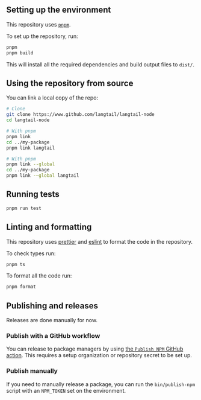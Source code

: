 ## Setting up the environment

This repository uses [`pnpm`](https://pnpm.io/).

To set up the repository, run:

```bash
pnpm
pnpm build
```

This will install all the required dependencies and build output files to `dist/`.

## Using the repository from source

You can link a local copy of the repo:

```bash
# Clone
git clone https://www.github.com/langtail/langtail-node
cd langtail-node

# With pnpm
pnpm link
cd ../my-package
pnpm link langtail

# With pnpm
pnpm link --global
cd ../my-package
pnpm link -—global langtail
```

## Running tests

```bash
pnpm run test
```

## Linting and formatting

This repository uses [prettier](https://www.npmjs.com/package/prettier) and
[eslint](https://www.npmjs.com/package/eslint) to format the code in the repository.

To check types run:

```bash
pnpm ts
```

To format all the code run:

```bash
pnpm format
```

## Publishing and releases

Releases are done manually for now.

### Publish with a GitHub workflow

You can release to package managers by using [the `Publish NPM` GitHub action](https://www.github.com/langtail/langtail-node/actions/workflows/publish-npm.yml). This requires a setup organization or repository secret to be set up.

### Publish manually

If you need to manually release a package, you can run the `bin/publish-npm` script with an `NPM_TOKEN` set on
the environment.
